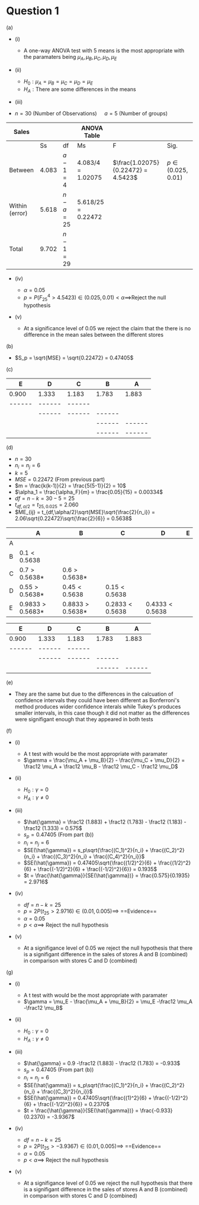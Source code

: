 # Question 1

 (a)

- (i)

	- A one-way ANOVA test with 5 means is the most appropriate with the paramaters being $\mu_{A}, \mu_{B}, \mu_{C}, \mu_{D}, \mu_{E}$

- (ii)

	- $H_0: \mu_{A} = \mu_{B} = \mu_{C} = \mu_{D}  = \mu_{E}$
	- $H_A : \text{There are some differences in the means}$

- (iii)


- $n = 30 \text{ (Number of Observations) } \quad a = 5 \text{ (Number of groups) }$ 

| Sales          |       |            | ANOVA Table          |                                    |                       |
| -------------- | ----- | ---------- | -------------------- | ---------------------------------- | --------------------- |
|                | Ss    | df         | Ms                   | F                                  | Sig.                  |
| Between        | 4.083 | $a-1=4$    | $4.083/4 = 1.02075$  | $\frac{1.02075}{0.22472} = 4.5423$ | $p \in (0.025, 0.01)$ |
| Within (error) | 5.618 | $n-a = 25$ | $5.618/25 = 0.22472$ |                                    |                       |
| Total          | 9.702 | $n-1 = 29$ |                      |                                    |                       |

- (iv)

	- $\alpha = 0.05$
	- $p = P(F^{4}_{25} > 4.5423) \in (0.025, 0.01) < \alpha \implies$Reject the null hypothesis


- (v)

	- At a significance level of $0.05$ we reject the claim that the there is no difference in the mean sales between the different stores


(b)

- $S_p = \sqrt{MSE} = \sqrt{0.22472} = 0.47405$

(c)

| E      | D      | C      | B      | A      |
| ------ | ------ | ------ | ------ | ------ |
| 0.900  | 1.333  | 1.183  | 1.783  | 1.883  |
| ------ | ------ | ------ |        |        |
|        | ------ | ------ | ------ |        |
|        |        |        | ------ | ------ |
|        |        |        | ------ | ------ |

(d)

- $n = 30$
- $n_i = n_j = 6$
- $k = 5$
- $MSE = 0.22472 \text{ (From previous part) }$
- $m = \frac{k(k-1)}{2} = \frac{5(5-1)}{2} = 10$
- $\alpha_1 = \frac{\alpha_F}{m} = \frac{0.05}{15} = 0.00334$
- $df = n-k = 30 - 5 = 25$
- $t_{df,\alpha/2} = t_{25,0.025} = 2.060$
- $ME_{ij} = t_{df,\alpha/2}\sqrt{MSE}\sqrt{\frac{2}{n_i}} = 2.06\sqrt{0.22472}\sqrt{\frac{2}{6}} = 0.5638$


|     | A                  | B                  | C                 | D                 | E   |
| --- | ------------------ | ------------------ | ----------------- | ----------------- | --- |
| A   |                    |                    |                   |                   |     |
| B   | $0.1 < 0.5638$     |                    |                   |                   |     |
| C   | $0.7 > 0.5638$*    | $0.6 > 0.5638$*    |                   |                   |     |
| D   | $0.55 > 0.5638$*   | $0.45 < 0.5638$    | $0.15 < 0.5638$   |                   |     |
| E   | $0.9833 > 0.5683$* | $0.8833 > 0.5638$* | $0.2833 < 0.5638$ | $0.4333 < 0.5638$ |     |

| E      | D      | C      | B      | A      |
| ------ | ------ | ------ | ------ | ------ |
| 0.900  | 1.333  | 1.183  | 1.783  | 1.883  |
| ------ | ------ | ------ |        |        |
|        | ------ | ------ | ------ |        |
|        |        |        | ------ | ------ |

(e)

- They are the same but due to the differences in the calcuation of confidence intervals they could have been different as Bonferroni's method produces wider confidence interals while Tukey's produces smaller intervals, in this case though it did not matter as the differences were signifigant enough that they appeared in both tests

(f)

- (i)

	- A t test with would be the most appropriate with paramater
	- $\gamma = \frac{\mu_A + \mu_B}{2} - \frac{\mu_C + \mu_D}{2} = \frac12 \mu_A + \frac12 \mu_B - \frac12 \mu_C - \frac12 \mu_D$

- (ii)

	- $H_0 : \gamma = 0$
	- $H_A : \gamma \neq 0$

- (iii)

	- $\hat{\gamma} = \frac12 (1.883) + \frac12 (1.783) - \frac12 (1.183) - \frac12 (1.333) = 0.575$
	- $s_p = 0.47405 \text{ (From part (b)) }$
	- $n_i = n_j = 6$
	- $SE(\hat{\gamma}) = s_p\sqrt{\frac{(C_1)^2}{n_i} + \frac{(C_2)^2}{n_i} + \frac{(C_3)^2}{n_i} + \frac{(C_4)^2}{n_i}}$
	- $SE(\hat{\gamma}) = 0.47405\sqrt{\frac{(1/2)^2}{6} + \frac{(1/2)^2}{6} + \frac{(-1/2)^2}{6} + \frac{(-1/2)^2}{6}} = 0.1935$
	- $t = \frac{\hat{\gamma}}{SE(\hat{\gamma})} = \frac{0.575}{0.1935} = 2.9716$

- (iv)

	- $df = n-k = 25$
	- $p = 2P(t_{25} > 2.9716) \in (0.01,0.005) \implies$ ==Evidence==
	- $\alpha = 0.05$
	- $p < \alpha \implies$ Reject the null hypothesis

- (v)

	- At a signifigance level of $0.05$ we reject the null hypothesis that there is a signifigant difference in the sales of stores A and B (combined) in comparison with stores C and D (combined)

(g)

- (i)

	- A t test with would be the most appropriate with paramater
	- $\gamma = \mu_E - \frac{\mu_A + \mu_B}{2} = \mu_E -\frac12 \mu_A -\frac12 \mu_B$

- (ii)

	- $H_0 : \gamma = 0$
	- $H_A : \gamma \neq 0$

- (iii)

	- $\hat{\gamma} = 0.9 -\frac12 (1.883) - \frac12 (1.783) = -0.933$
	- $s_p = 0.47405 \text{ (From part (b)) }$
	- $n_i = n_j = 6$
	- $SE(\hat{\gamma}) = s_p\sqrt{\frac{(C_1)^2}{n_i} + \frac{(C_2)^2}{n_i} + \frac{(C_3)^2}{n_i}}$
	- $SE(\hat{\gamma}) = 0.47405\sqrt{\frac{(1)^2}{6} + \frac{(-1/2)^2}{6} + \frac{(-1/2)^2}{6}} = 0.2370$
	- $t = \frac{\hat{\gamma}}{SE(\hat{\gamma})} = \frac{-0.933}{0.2370} = -3.9367$

- (iv)

	- $df = n-k = 25$
	- $p = 2P(t_{25} > -3.9367) \in (0.01,0.005) \implies$ ==Evidence==
	- $\alpha = 0.05$
	- $p < \alpha \implies$ Reject the null hypothesis

- (v)

	- At a signifigance level of $0.05$ we reject the null hypothesis that there is a signifigant difference in the sales of stores A and B (combined) in comparison with stores C and D (combined)


